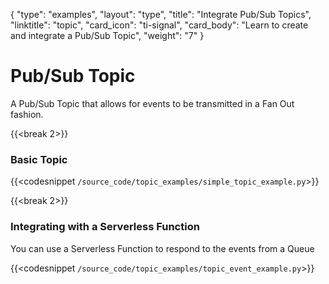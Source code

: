 {
    "type": "examples",
    "layout": "type",
    "title": "Integrate Pub/Sub Topics",
    "linktitle": "topic",
    "card_icon": "ti-signal",
    "card_body": "Learn to create and integrate a Pub/Sub Topic",
    "weight": "7"
}


# Pub/Sub Topic

A Pub/Sub Topic that allows for events to be transmitted in a Fan Out fashion.

{{<break 2>}}
### Basic Topic

{{<codesnippet `/source_code/topic_examples/simple_topic_example.py`>}}


{{<break 2>}}
### Integrating with a Serverless Function
You can use a Serverless Function to respond to the events from a Queue

{{<codesnippet `/source_code/topic_examples/topic_event_example.py`>}}
